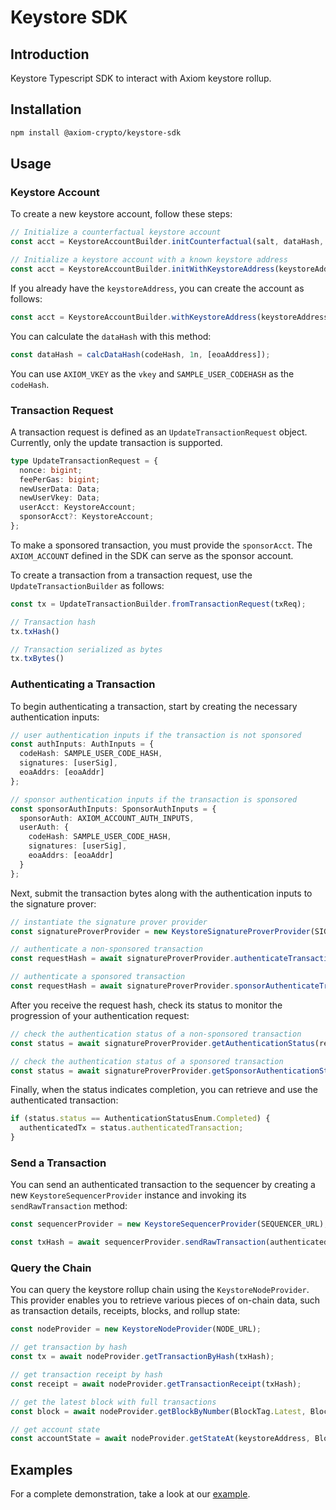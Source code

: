 # Keystore SDK

## Introduction
Keystore Typescript SDK to interact with Axiom keystore rollup.

## Installation

```sh
npm install @axiom-crypto/keystore-sdk
```

## Usage

### Keystore Account

To create a new keystore account, follow these steps:

```typescript
// Initialize a counterfactual keystore account
const acct = KeystoreAccountBuilder.initCounterfactual(salt, dataHash, vkey);

// Initialize a keystore account with a known keystore address
const acct = KeystoreAccountBuilder.initWithKeystoreAddress(keystoreAddress, dataHash, vkey); 
```

If you already have the `keystoreAddress`, you can create the account as follows:

```typescript
const acct = KeystoreAccountBuilder.withKeystoreAddress(keystoreAddress, dataHash, vkey);
```

You can calculate the `dataHash` with this method:

```typescript
const dataHash = calcDataHash(codeHash, 1n, [eoaAddress]);
```

You can use `AXIOM_VKEY` as the `vkey` and `SAMPLE_USER_CODEHASH` as the `codeHash`.

### Transaction Request

A transaction request is defined as an `UpdateTransactionRequest` object. Currently, only the update transaction is supported.

```typescript
type UpdateTransactionRequest = {
  nonce: bigint;
  feePerGas: bigint;
  newUserData: Data;
  newUserVkey: Data;
  userAcct: KeystoreAccount;
  sponsorAcct?: KeystoreAccount;
};
```

To make a sponsored transaction, you must provide the `sponsorAcct`. The `AXIOM_ACCOUNT` defined in the SDK can serve as the sponsor account.

To create a transaction from a transaction request, use the `UpdateTransactionBuilder` as follows:

```typescript
const tx = UpdateTransactionBuilder.fromTransactionRequest(txReq);

// Transaction hash
tx.txHash()

// Transaction serialized as bytes
tx.txBytes()
```

### Authenticating a Transaction

To begin authenticating a transaction, start by creating the necessary authentication inputs:

```typescript
// user authentication inputs if the transaction is not sponsored
const authInputs: AuthInputs = {
  codeHash: SAMPLE_USER_CODE_HASH,
  signatures: [userSig],
  eoaAddrs: [eoaAddr]
};

// sponsor authentication inputs if the transaction is sponsored
const sponsorAuthInputs: SponsorAuthInputs = {
  sponsorAuth: AXIOM_ACCOUNT_AUTH_INPUTS,
  userAuth: {
    codeHash: SAMPLE_USER_CODE_HASH,
    signatures: [userSig],
    eoaAddrs: [eoaAddr]
  }
};
```

Next, submit the transaction bytes along with the authentication inputs to the signature prover:

```typescript
// instantiate the signature prover provider
const signatureProverProvider = new KeystoreSignatureProverProvider(SIGNATURE_PROVER_URL);

// authenticate a non-sponsored transaction
const requestHash = await signatureProverProvider.authenticateTransaction(userTx.txBytes(), sponsorAuthInputs);

// authenticate a sponsored transaction
const requestHash = await signatureProverProvider.sponsorAuthenticateTransaction(sponsoredTx.txBytes(), sponsorAuthInputs);
```

After you receive the request hash, check its status to monitor the progression of your authentication request:

```typescript
// check the authentication status of a non-sponsored transaction
const status = await signatureProverProvider.getAuthenticationStatus(requestHash);

// check the authentication status of a sponsored transaction
const status = await signatureProverProvider.getSponsorAuthenticationStatus(requestHash);
```

Finally, when the status indicates completion, you can retrieve and use the authenticated transaction:

```typescript
if (status.status == AuthenticationStatusEnum.Completed) {
  authenticatedTx = status.authenticatedTransaction;
}
```

### Send a Transaction

You can send an authenticated transaction to the sequencer by creating a new `KeystoreSequencerProvider` instance and invoking its `sendRawTransaction` method:

```typescript
const sequencerProvider = new KeystoreSequencerProvider(SEQUENCER_URL);

const txHash = await sequencerProvider.sendRawTransaction(authenticatedTx);
```

### Query the Chain

You can query the keystore rollup chain using the `KeystoreNodeProvider`. This provider enables you to retrieve various pieces of on-chain data, such as transaction details, receipts, blocks, and rollup state:

```typescript
const nodeProvider = new KeystoreNodeProvider(NODE_URL);

// get transaction by hash
const tx = await nodeProvider.getTransactionByHash(txHash);

// get transaction receipt by hash
const receipt = await nodeProvider.getTransactionReceipt(txHash);

// get the latest block with full transactions
const block = await nodeProvider.getBlockByNumber(BlockTag.Latest, BlockTransactionsKind.Full);

// get account state
const accountState = await nodeProvider.getStateAt(keystoreAddress, BlockTag.Latest);
```

## Examples

For a complete demonstration, take a look at our [example](./example/src/index.ts).
